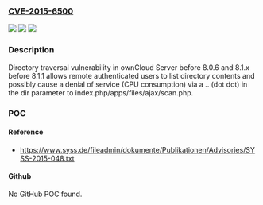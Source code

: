 ### [CVE-2015-6500](https://cve.mitre.org/cgi-bin/cvename.cgi?name=CVE-2015-6500)
![](https://img.shields.io/static/v1?label=Product&message=n%2Fa&color=blue)
![](https://img.shields.io/static/v1?label=Version&message=n%2Fa&color=blue)
![](https://img.shields.io/static/v1?label=Vulnerability&message=n%2Fa&color=brighgreen)

### Description

Directory traversal vulnerability in ownCloud Server before 8.0.6 and 8.1.x before 8.1.1 allows remote authenticated users to list directory contents and possibly cause a denial of service (CPU consumption) via a .. (dot dot) in the dir parameter to index.php/apps/files/ajax/scan.php.

### POC

#### Reference
- https://www.syss.de/fileadmin/dokumente/Publikationen/Advisories/SYSS-2015-048.txt

#### Github
No GitHub POC found.

